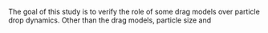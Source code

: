 The goal of this study is to verify the role of some drag models over particle drop dynamics. Other than the drag models, particle size and 